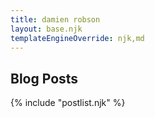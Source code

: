 ```yaml
---
title: damien robson
layout: base.njk
templateEngineOverride: njk,md
---
```


## Blog Posts

{% include "postlist.njk" %}
